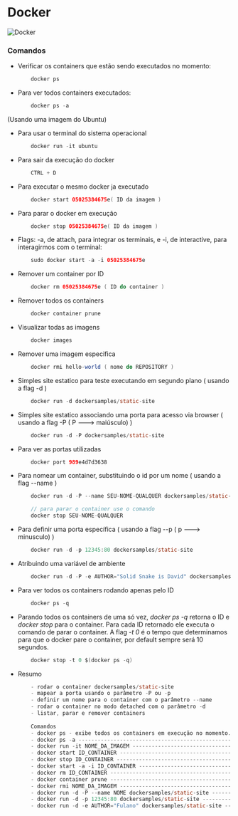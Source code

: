 # Docker

![Docker](https://www.logolynx.com/images/logolynx/40/4050ef3e853e2301e16863bb3a187ed3.jpeg)


### Comandos
- Verificar os containers que estão sendo executados no momento:

    ```java
        docker ps
    ```

- Para ver todos containers executados:
    ```java
        docker ps -a
    ```

(Usando uma imagem do Ubuntu)
- Para usar o terminal do sistema operacional
    ```java
        docker run -it ubuntu
    ```

- Para sair da execução do docker
    ```java
        CTRL + D
    ```

- Para executar o mesmo docker ja executado
    ```java
        docker start 05025384675e( ID da imagem )
    ```

- Para parar o docker em execução
    ```java
        docker stop 05025384675e( ID da imagem )
    ```

- Flags: -a, de attach, para integrar os terminais, e -i, de interactive, para interagirmos com o terminal:
    ```java
        sudo docker start -a -i 05025384675e
    ```

- Remover um container por ID
    ```java
        docker rm 05025384675e ( ID do container )
    ```

- Remover todos os containers
    ```java
        docker container prune
    ```

- Visualizar todas as imagens
    ```java
        docker images
    ```

- Remover uma imagem especifica 
    ```java
        docker rmi hello-world ( nome do REPOSITORY )
    ```

- Simples site estatico para teste executando em segundo plano ( usando a flag -d )
    ```java
        docker run -d dockersamples/static-site
    ```

- Simples site estatico associando uma porta para acesso via browser ( usando a flag -P ( P ---> maiúsculo) )
    ```java
        docker run -d -P dockersamples/static-site
    ```

- Para ver as portas utilizadas
    ```java
        docker port 989e4d7d3638
    ```

- Para nomear um container, substituindo o id por um nome ( usando a flag --name ) 
    ```java
        docker run -d -P --name SEU-NOME-QUALQUER dockersamples/static-site

        // para parar o container use o comando
        docker stop SEU-NOME-QUALQUER

    ```

- Para definir uma porta específica ( usando a flag --p ( p ---> minusculo) ) 
    ```java
        docker run -d -p 12345:80 dockersamples/static-site
    ```

- Atribuindo uma variável de ambiente
    ```java
        docker run -d -P -e AUTHOR="Solid Snake is David" dockersamples/static-site
    ```

- Para ver todos os containers rodando apenas pelo ID
    ```java
        docker ps -q
    ```

- Parando todos os containers de uma só vez, *docker ps -q* retorna o ID e *docker stop* para o container. Para cada ID retornado ele executa o comando de parar o container. A flag *-t 0* é o tempo que determinamos para que o docker pare o container, por default sempre será 10 segundos.
    ```java
        docker stop -t 0 $(docker ps -q)
    ```

- Resumo
    ```java
        - rodar o container dockersamples/static-site
        - mapear a porta usando o parâmetro -P ou -p
        - definir um nome para o container com o parâmetro --name
        - rodar o container no modo detached com o parâmetro -d
        - listar, parar e remover containers
        
        Comandos
        - docker ps - exibe todos os containers em execução no momento.
        - docker ps -a ---------------------------------------------------- exibe todos os containers, independente de estarem em execução ou não.
        - docker run -it NOME_DA_IMAGEM ----------------------------------- conecta o terminal que estamos utilizando com o do container.
        - docker start ID_CONTAINER --------------------------------------- inicia o container com id em questão.
        - docker stop ID_CONTAINER ---------------------------------------- interrompe o container com id em questão.
        - docker start -a -i ID_CONTAINER --------------------------------- inicia o container com id em questão e integra os terminais, além de permitir interação entre ambos.
        - docker rm ID_CONTAINER ------------------------------------------ remove o container com id em questão.
        - docker container prune ------------------------------------------ remove todos os containers que estão parados.
        - docker rmi NOME_DA_IMAGEM --------------------------------------- remove a imagem passada como parâmetro.
        - docker run -d -P --name NOME dockersamples/static-site ---------- ao executar, dá um nome ao container.
        - docker run -d -p 12345:80 dockersamples/static-site ------------- define uma porta específica para ser atribuída à porta 80 do container, neste caso 12345.
        - docker run -d -e AUTHOR="Fulano" dockersamples/static-site ------ define uma variável de ambiente AUTHOR com o valor Fulano no container criado.
    ```
